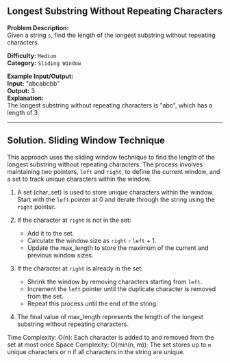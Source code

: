 ## Longest Substring Without Repeating Characters

**Problem Description:**  
Given a string `s`, find the length of the longest substring without repeating characters.

**Difficulty:** `Medium`  
**Category:** `Sliding Window`

**Example Input/Output:**  
**Input:** "abcabcbb"  
**Output:** 3  
**Explanation:**  
The longest substring without repeating characters is "abc", which has a length of 3.

---

## Solution. Sliding Window Technique

This approach uses the sliding window technique to find the length of the longest substring without repeating characters. The process involves maintaining two pointers, `left` and `right`, to define the current window, and a set to track unique characters within the window.

1. A set (char_set) is used to store unique characters within the window. Start with the `left` pointer at 0 and iterate through the string using the `right` pointer.
2. If the character at `right` is not in the set:
    - Add it to the set.
    - Calculate the window size as `right` - `left` + 1.
    - Update the max_length to store the maximum of the current and previous window sizes.
3. If the character at `right` is already in the set:
    - Shrink the window by removing characters starting from `left`.
    - Increment the `left` pointer until the duplicate character is removed from the set.
    - Repeat this process until the end of the string.

4. The final value of max_length represents the length of the longest substring without repeating characters.

Time Complexity: O(n): Each character is added to and removed from the set at most once
Space Complexity: O(min(n, m)): The set stores up to `m` unique characters or n if all characters in the string are unique.